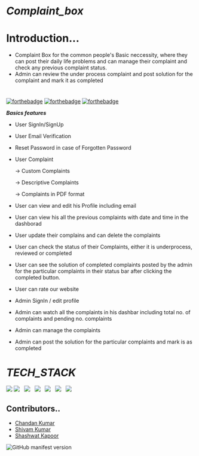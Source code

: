 # _Complaint_box_ #

# Introduction...
* Complaint Box for the common people's Basic neccessity, where they can post their daily life problems and can manage their complaint
  and check any previous complaint status.
* Admin can review the under process complaint and post solution for the complaint and mark it as completed  
# 

[![forthebadge](https://forthebadge.com/images/badges/made-with-javascript.svg)](https://forthebadge.com)
[![forthebadge](https://forthebadge.com/images/badges/uses-css.svg)](https://forthebadge.com)
[![forthebadge](https://forthebadge.com/images/badges/uses-html.svg)](https://forthebadge.com)


***Basics features***

* User SignIn/SignUp

* User Email Verification

* Reset Password in case of Forgotten Password

* User Complaint

  -> Custom Complaints
  
  -> Descriptive Complaints
  
  -> Complaints in PDF format
  
  
* User can  view and edit his Profile including email

* User can view his all the previous complaints with date and time in the dashborad

* User  update their complains and can delete the complaints

* User can check the status of their Complaints, either it is underprocess, reviewed or completed

*  User can see the solution of completed complaints posted by the admin for the particular complaints in their status bar after clicking the completed button.

* User can rate our website 

* Admin SignIn / edit profile

* Admin can watch all the complaints in his dashbar including total no. of complaints and pending no. complaints

* Admin can manage the complaints 

* Admin can post the solution for the particular complaints and mark is as completed

#
# _TECH_STACK_

<div>
  <img src="https://img.icons8.com/color/48/000000/css3.png"/>
   <img src="https://img.icons8.com/color/48/000000/html-5--v1.png"/> &nbsp;
  <img src="https://img.icons8.com/color/48/000000/javascript--v1.png"/> &nbsp;
  <img src="https://img.icons8.com/color/48/000000/mongodb.png"/> &nbsp;
  <img src="https://img.icons8.com/color/48/000000/nodejs.png"/> &nbsp;
  <img src="https://img.icons8.com/color/48/000000/visual-studio-code-2019.png"/> &nbsp;
  <img src="https://img.icons8.com/color/48/000000/git.png"/>  &nbsp;
</div>

## Contributors.. ##

* [Chandan Kumar](https://github.com/chandan181singh)
* [Shivam Kumar](https://github.com/karna3813)
* [Shashwat Kapoor](https://github.com/shagithubrit)


 ![GitHub manifest version](https://img.shields.io/github/manifest-json/v/chandan181singh/_complain_box_)
